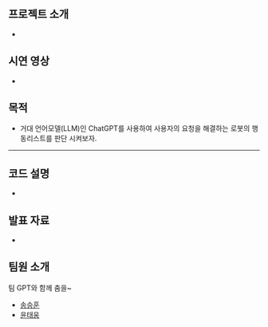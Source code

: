 ## 프로젝트 소개
- 
## 시연 영상
- 
## 목적
- 거대 언어모델(LLM)인 ChatGPT를 사용하여 사용자의 요청을 해결하는 로봇의 행동리스트를 판단 시켜보자.
---
## 코드 설명
- 
## 발표 자료
- 
## 팀원 소개
팀 GPT와 함께 춤을~
- [송승훈](https://github.com/addinedu-amr-2th/robot-repo-4/tree/ssh)
- [윤태웅](https://github.com/addinedu-amr-2th/robot-repo-4/tree/ytw)


